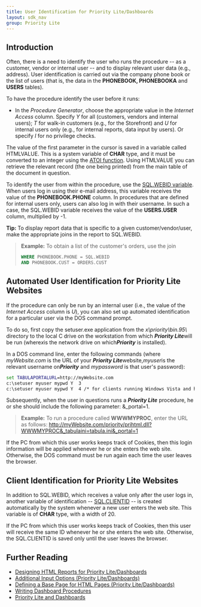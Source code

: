 ```yaml
---
title: User Identification for Priority Lite/Dashboards
layout: sdk_nav
group: Priority Lite
---
```


## Introduction

Often, there is a need to identify the user who runs the procedure -- as
a customer, vendor or internal user -- and to display relevant user data
(e.g., address). User identification is carried out via the company
phone book or the list of users (that is, the data in the **PHONEBOOK,
PHONEBOOKA** and **USERS** tables).

To have the procedure identify the user before it runs:

-   In the *Procedure Generator*, choose the appropriate value in the
    *Internet Access* column. Specify *Y* for all (customers, vendors
    and internal users); *T* for walk-in customers (e.g., for the
    Storefront) and *U* for internal users only (e.g., for internal
    reports, data input by users). Or specify *I* for no privilege
    checks.

The value of the first parameter in the cursor is saved in a variable
called HTMLVALUE. This is a system variable of **CHAR** type, and it
must be converted to an integer using the [ATOI
function](Non-standard-Scalar-Expressions#Strings ). Using
HTMLVALUE you can retrieve the relevant record (the one being printed)
from the main table of the document in question.

To identify the user from within the procedure, use the [SQL.WEBID
variable](SQL-Functions-and-Variables#SystemFunctions ). When
users log in using their e-mail address, this variable receives the
value of the **PHONEBOOK.PHONE** column. In procedures that are defined
for internal users only, users can also log in with their username. In
such a case, the SQL.WEBID variable receives the value of the
**USERS.USER** column, multiplied by -1.

**Tip:** To display report data that is specific to a given
customer/vendor/user, make the appropriate joins in the report to
SQL.WEBID.

> **Example:** To obtain a list of the customer's orders, use the join
>
> ```sql
> WHERE PHONEBOOK.PHONE = SQL.WEBID
> AND PHONEBOOK.CUST = ORDERS.CUST 
> ```

## Automated User Identification for Priority Lite Websites 

If the procedure can only be run by an internal user (i.e., the value of
the *Internet Access* column is *U*), you can also set up automated
identification for a particular user via the DOS command prompt.

To do so, first copy the setuser.exe application from the
*x\\priority\\bin.95\\* directory to the local C drive on the
workstation from which ***Priority Lite***will be run (where*x*is the
network drive on which***Priority*** is installed).

In a DOS command line, enter the following commands (where
*myWebsite.com* is the URL of your ***Priority Lite***website,*myuser*is
the relevant username on***Priority*** and *mypassword* is that user\'s
password):

```cmd
set TABULAPORTALURL=http://myWebsite.com
c:\setuser myuser mypwd Y  3
c:\setuser myuser mypwd Y  4 /* for clients running Windows Vista and higher*/
```

Subsequently, when the user in questions runs a ***Priority Lite***
procedure, he or she should include the following parameter:
&\_portal=1.

> **Example:** To run a procedure called **WWWMYPROC**, enter the URL as
> follows:
> <http://myWebsite.com/priority/prihtml.dll?WWWMYPROC&_tabulaini=tabula.ini&_portal=1>

If the PC from which this user works keeps track of Cookies, then this
login information will be applied whenever he or she enters the web
site. Otherwise, the DOS command must be run again each time the user
leaves the browser.

## Client Identification for Priority Lite Websites 

In addition to SQL.WEBID, which receives a value only after the user
logs in, another variable of identification --
[SQL.CLIENTID](SQL-Functions-and-Variables#SystemFunctions )
-- is created automatically by the system whenever a new user enters the
web site. This variable is of **CHAR** type, with a width of 20.

If the PC from which this user works keeps track of Cookies, then this
user will receive the same ID whenever he or she enters the web site.
Otherwise, the SQL.CLIENTID is saved only until the user leaves the
browser.

## Further Reading 

-   [Designing HTML Reports for Priority
    Lite/Dashboards](Designing-HTML-Reports-for-Priority-Lite/Dashboards )
-   [Additional Input Options (Priority
    Lite/Dashboards)](Additional-Input-Options-(Priority-Lite/Dashboards) )
-   [Defining a Base Page for HTML Pages (Priority
    Lite/Dashboards)](Defining-a-Base-Page-for-HTML-Pages-(Priority-Lite/Dashboards) )
-   [Writing Dashboard
    Procedures](Writing-Dashboard-Procedures )
-   [Priority Lite and
    Dashboards](Priority-Lite-and-Dashboards )
